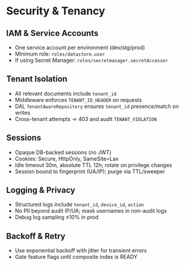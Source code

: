 # Security & Tenancy

## IAM & Service Accounts

- One service account per environment (dev/stg/prod)
- Minimum role: `roles/datastore.user`
- If using Secret Manager: `roles/secretmanager.secretAccessor`

## Tenant Isolation

- All relevant documents include `tenant_id`
- Middleware enforces `TENANT_ID_HEADER` on requests
- DAL `TenantAwareRepository` ensures `tenant_id` presence/match on writes
- Cross-tenant attempts → 403 and audit `TENANT_VIOLATION`

## Sessions

- Opaque DB-backed sessions (no JWT)
- Cookies: Secure, HttpOnly, SameSite=Lax
- Idle timeout 30m, absolute TTL 12h; rotate on privilege changes
- Session bound to fingerprint (UA/IP); purge via TTL/sweeper

## Logging & Privacy

- Structured logs include `tenant_id`, `device_id`, `action`
- No PII beyond audit IP/UA; mask usernames in non-audit logs
- Debug log sampling ≤10% in prod

## Backoff & Retry

- Use exponential backoff with jitter for transient errors
- Gate feature flags until composite index is READY
